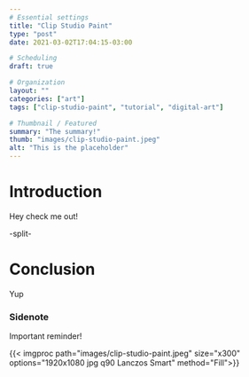 ```yaml
---
# Essential settings
title: "Clip Studio Paint"
type: "post"
date: 2021-03-02T17:04:15-03:00

# Scheduling
draft: true

# Organization
layout: ""
categories: ["art"]
tags: ["clip-studio-paint", "tutorial", "digital-art"]

# Thumbnail / Featured
summary: "The summary!"
thumb: "images/clip-studio-paint.jpeg"
alt: "This is the placeholder"
---
```


# Introduction

Hey check me out!

-split-

# Conclusion
Yup

### Sidenote
Important reminder!

{{< imgproc path="images/clip-studio-paint.jpeg" size="x300" options="1920x1080 jpg q90 Lanczos Smart" method="Fill">}}